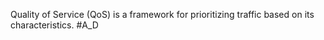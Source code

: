 Quality of Service (QoS) is a framework for prioritizing traffic based on its characteristics. #A_D 
